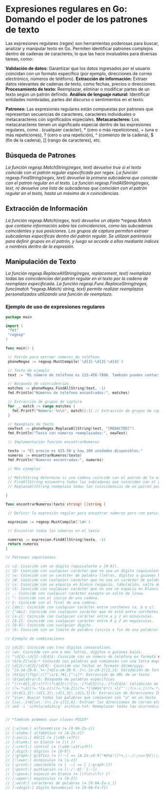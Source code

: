 # Expresiones regulares en Go: Domando el poder de los patrones de texto

Las expresiones regulares (regex) son herramientas poderosas para buscar, analizar y manipular texto en Go. Permiten identificar patrones complejos dentro de cadenas de caracteres, lo que las hace invaluables para diversas tareas, como:

**Validación de datos:** Garantizar que los datos ingresados por el usuario coincidan con un formato específico (por ejemplo, direcciones de correo electrónico, números de teléfono).
**Extracción de información:** Extraer datos relevantes de cadenas de texto, como fechas, precios o direcciones.
**Procesamiento de texto:** Reemplazar, eliminar o modificar partes de un texto según un patrón definido.
**Análisis de lenguaje natural:** Identificar entidades nombradas, partes del discurso o sentimientos en el texto.

**Patrones:** Las expresiones regulares están compuestas por patrones que representan secuencias de caracteres, caracteres individuales o metacaracteres con significados especiales.
**Metacaracteres:** Los metacaracteres tienen un significado especial dentro de las expresiones regulares, como . (cualquier carácter), \* (cero o más repeticiones), + (una o más repeticiones), ? (cero o una repetición), ^ (comienzo de la cadena), $ (fin de la cadena), [] (rango de caracteres), etc.

## Búsqueda de Patrones

_La función regexp.MatchString(regex, text) devuelve true si el texto coincide con el patrón regular especificado por regex._
_La función regexp.FindString(regex, text) devuelve la primera subcadena que coincide con el patrón regular en el texto._
_La función regexp.FindAllString(regex, text, n) devuelve una lista de subcadenas que coinciden con el patrón regular en el texto, hasta un máximo de n coincidencias._

## Extracción de Información

_La función regexp.Match(regex, text) devuelve un objeto \*regexp.Match que contiene información sobre las coincidencias, como las subcadenas coincidentes y sus posiciones._
_Los grupos de captura permiten extraer subcadenas específicas dentro del patrón regular. Se utilizan paréntesis para definir grupos en el patrón, y luego se accede a ellos mediante índices o nombres dentro de la expresión._

## Manipulación de Texto

_La función regexp.ReplaceAllString(regex, replacement, text) reemplaza todas las coincidencias del patrón regular en el texto por la cadena de reemplazo especificada._
_La función regexp.Func.ReplaceString(regex, func(match \*regexp.Match) string, text) permite realizar reemplazos personalizados utilizando una función de reemplazo._

### Ejemplo de uso de expresiones regulares

```go
package main

import (
 "fmt"
 "regexp"
)

func main() {

 // Patrón para extraer números de teléfono
 phoneRegex := regexp.MustCompile(`\d{3}-\d{3}-\d{4}`)

 // Texto de ejemplo
 text := "Mi número de teléfono es 123-456-7890. También puedes contactarme al 987-654-3210."

 // Búsqueda de coincidencias
 matches := phoneRegex.FindAllString(text, -1)
 fmt.Println("Números de teléfono encontrados:", matches)

 // Extracción de grupos de captura
 for _, match := range matches {
   fmt.Printf("Número: %s\n", match[1:]) // Extracción de grupos de captura (digitos)
 }

 // Reemplazo de texto
 newText := phoneRegex.ReplaceAllString(text, "[REDACTED]")
 fmt.Println("Texto con números reemplazados:", newText)

 // Implementación función encontrarNumeros

 texto := "El precio es $25.50 y hay 100 unidades disponibles."
 numeros := encontrarNumeros(texto)
 fmt.Println("Números encontrados:", numeros)

 // Mas ejemplos

 // MatchString determina si una cadena coincide con el patrón de la expresión regular
 // FindAllString encuentra todas las subcadenas que coinciden con el patrón
 // ReplaceAllString reemplaza todas las coincidencias de un patrón por otra cadena

}

func encontrarNumeros(texto string) []string {

 // Definir la expresión regular para encontrar números pero con panic, también podemos usar compile

 expresion := regexp.MustCompile(`\d+`)

 // Encontrar todos los números en el texto

 numeros := expresion.FindAllString(texto, -1)
 return numeros
}

// Patrones importantes

// \d: Coincide con un dígito (equivalente a [0-9]).
// \D: Coincide con cualquier carácter que no sea un dígito (equivalente a [^0-9]).
// \w: Coincide con un carácter de palabra (letras, dígitos o guiones bajos).
// \W: Coincide con cualquier carácter que no sea un carácter de palabra.
// \s: Coincide con un espacio en blanco (espacio, tabulación, salto de línea).
// \S: Coincide con cualquier carácter que no sea un espacio en blanco.
// .: Coincide con cualquier carácter excepto un salto de línea.
// ^: Coincide con el inicio de una cadena.
// $: Coincide con el final de una cadena.
// [abc]: Coincide con cualquier carácter entre corchetes (a, b o c).
// [^abc]: Coincide con cualquier carácter que no esté entre corchetes.
// [a-z]: Coincide con cualquier carácter entre a y z en minúsculas.
// [A-Z]: Coincide con cualquier carácter entre A y Z en mayúsculas.
// [0-9]: Coincide con cualquier dígito.
// \b: Coincide con un límite de palabra (inicio o fin de una palabra).

// Ejemplo de combinaciones

// \d{3}: Coincide con tres dígitos consecutivos.
// \w+: Coincide con una o más letras, dígitos o guiones bajos.
// ^\d{3}-\d{3}-\d{4}$: Coincide con un número de teléfono en formato ###-###-####.
// \b[A-Z]\w\b:* Coincide con palabras que comienzan con una letra mayúscula.
// \d{2}/\d{2}/\d{4}: Coincide con fechas en formato dd/mm/yyyy.
// ^[a-zA-Z0-9._%+-]+@[a-zA-Z0-9.-]+\.[a-zA-Z]{2,}$: Validación de formato de correo electrónico
// (https?|ftp)://[^\s/$.?#].[^\s]*: Extracción de URL de un texto
// \b(palabra)\b: Búsqueda de palabras específicas
// ^(\+\d{1,2}\s?)?\(?\d{3}\)?[\s.-]?\d{3}[\s.-]?\d{4}$: Validación de números de teléfono
// (?=.*\d)(?=.*[a-z])(?=.*[A-Z])(?=.*[!@#$%^&*()_+}{"':;?/>.<,])(?=.*[a-zA-Z]).{8,}: Validación de contraseñas
// \b\d{1,3}\.\d{1,3}\.\d{1,3}\.\d{1,3}\b: Extracción de direcciones IP
// ^a\w+: Buscar todas las palabras que comiencen con "a" en un texto
// [\w\.-]+@[\w\.-]+\.[a-z]{2,6}: Extraer las direcciones de correo electrónico de un documento
// sed -i 's/hola/adiós/g' archivo.txt: Reemplazar todas las ocurrencias de "hola" por "adiós" en un archivo


// *También podemos usar clases POSIX*

// [:alnum:] alfanumérico (≡ [0-9A-Za-z])
// [:alpha:] alfabético (≡ [A-Za-z])
// [:ascii:] ASCII (≡ [\x00-\x7F])
// [:blank:] en blanco (≡ [\t ])
// [:cntrl:] control (≡ [\x00-\x1F\x7F])
// [:digit:] dígitos (≡ [0-9])
// [:graph:] gráfico (≡ [!-~] == [A-Za-z0-9!"#$%&'()*+,\-./:;<=>?@[\\\]^_`{|}~])
// [:lower:] minúsculas (≡ [a-z])
// [:print:] imprimible (≡ [ -~] == [ [:graph:]])
// [:punct:] puntuación (≡ [!-/:-@[-`{-~])
// [:space:] espacio en blanco (≡ [\t\n\v\f\r ])
// [:upper:] mayúsculas (≡ [A-Z])
// [:word:] caracteres de palabras (≡ [0-9A-Za-z_])
// [:xdigit:] dígito hexadecial (≡ [0-9A-Fa-f])
```
